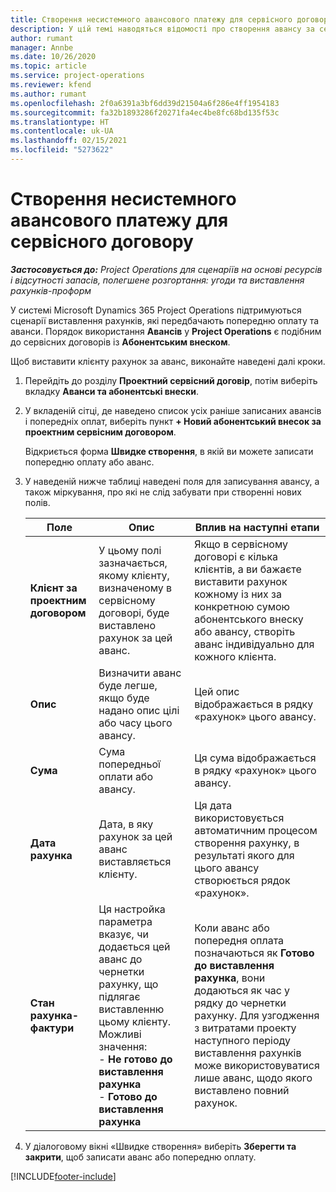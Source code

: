 ```yaml
---
title: Створення несистемного авансового платежу для сервісного договору
description: У цій темі наводяться відомості про створення авансу за сервісним договором у разі необхідності.
author: rumant
manager: Annbe
ms.date: 10/26/2020
ms.topic: article
ms.service: project-operations
ms.reviewer: kfend
ms.author: rumant
ms.openlocfilehash: 2f0a6391a3bf6dd39d21504a6f286e4ff1954183
ms.sourcegitcommit: fa32b1893286f20271fa4ec4be8fc68bd135f53c
ms.translationtype: HT
ms.contentlocale: uk-UA
ms.lasthandoff: 02/15/2021
ms.locfileid: "5273622"
---
```

# <a name="creating-an-ad-hoc-advance-on-a-contract"></a>Створення несистемного авансового платежу для сервісного договору

_**Застосовується до:** Project Operations для сценаріїв на основі ресурсів і відсутності запасів, полегшене розгортання: угоди та виставлення рахунків-проформ_

У системі Microsoft Dynamics 365 Project Operations підтримуються сценарії виставлення рахунків, які передбачають попередню оплату та аванси. Порядок використання **Авансів** у **Project Operations** є подібним до сервісних договорів із **Абонентським внеском**. 

Щоб виставити клієнту рахунок за аванс, виконайте наведені далі кроки.

1. Перейдіть до розділу **Проектний сервісний договір**, потім виберіть вкладку **Аванси та абонентські внески**.
2. У вкладеній сітці, де наведено список усіх раніше записаних авансів і попередніх оплат, виберіть пункт **+ Новий абонентський внесок за проектним сервісним договором**. 

    Відкриється форма **Швидке створення**, в якій ви можете записати попередню оплату або аванс.
    
3. У наведеній нижче таблиці наведені поля для записування авансу, а також міркування, про які не слід забувати при створенні нових полів.

    | Поле | Опис | Вплив на наступні етапи |
    | --- | --- | --- |
    | **Клієнт за проектним договором** | У цьому полі зазначається, якому клієнту, визначеному в сервісному договорі, буде виставлено рахунок за цей аванс. | Якщо в сервісному договорі є кілька клієнтів, а ви бажаєте виставити рахунок кожному із них за конкретною сумою абонентського внеску або авансу, створіть аванс індивідуально для кожного клієнта. |
    | **Опис** | Визначити аванс буде легше, якщо буде надано опис цілі або часу цього авансу. | Цей опис відображається в рядку «рахунок» цього авансу. |
    | **Сума** | Сума попередньої оплати або авансу. | Ця сума відображається в рядку «рахунок» цього авансу. |
    | **Дата рахунка** | Дата, в яку рахунок за цей аванс виставляється клієнту. | Ця дата використовується автоматичним процесом створення рахунку, в результаті якого для цього авансу створюється рядок «рахунок». |
    | **Стан рахунка-фактури** | Ця настройка параметра вказує, чи додається цей аванс до чернетки рахунку, що підлягає виставленню цьому клієнту. Можливі значення:</br>- **Не готово до виставлення рахунка**</br>- **Готово до виставлення рахунка** | Коли аванс або попередня оплата позначаються як **Готово до виставлення рахунка**, вони додаються як час у рядку до чернетки рахунку. Для узгодження з витратами проекту наступного періоду виставлення рахунків може використовуватися лише аванс, щодо якого виставлено повний рахунок. |

4. У діалоговому вікні «Швидке створення» виберіть **Зберегти та закрити**, щоб записати аванс або попередню оплату.


[!INCLUDE[footer-include](../../includes/footer-banner.md)]